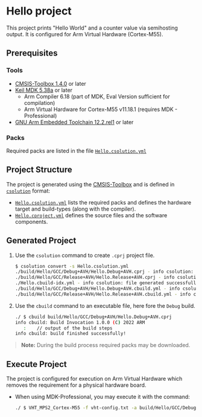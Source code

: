 # Hello project

This project prints "Hello World" and a counter value via semihosting output. It is configured for Arm Virtual Hardware (Cortex-M55).

## Prerequisites

### Tools

- [CMSIS-Toolbox 1.4.0](https://github.com/Open-CMSIS-Pack/devtools/releases) or later
- [Keil MDK 5.38a](https://www2.keil.com/mdk5/) or later
  - Arm Compiler 6.18 (part of MDK, Eval Version sufficient for compilation)
  - Arm Virtual Hardware for Cortex-M55 v11.18.1 (requires MDK - Professional)
- [GNU Arm Embedded Toolchain 12.2.rel1](https://developer.arm.com/downloads/-/arm-gnu-toolchain-downloads) or later

### Packs

Required packs are listed in the file [`Hello.csolution.yml`](./Hello.csolution.yml)

## Project Structure

The project is generated using the [CMSIS-Toolbox](https://github.com/Open-CMSIS-Pack/devtools/blob/main/tools/projmgr/docs/Manual/Overview.md) and is defined in [`csolution`](https://github.com/Open-CMSIS-Pack/devtools/blob/main/tools/projmgr/docs/Manual/YML-Format.md) format:

- [`Hello.csolution.yml`](./Hello.csolution.yml) lists the required packs and defines the hardware target and build-types (along with the compiler).
- [`Hello.cproject.yml`](./Hello.cproject.yml) defines the source files and the software components.

## Generated Project

1. Use the `csolution` command to create `.cprj` project file.

   ```bash
   $ csolution convert -s Hello.csolution.yml
   ./build/Hello/GCC/Debug+AVH/Hello.Debug+AVH.cprj - info csolution: file generated successfully
   ./build/Hello/GCC/Release+AVH/Hello.Release+AVH.cprj - info csolution: file generated successfully
   ./Hello.cbuild-idx.yml - info csolution: file generated successfully
   ./build/Hello/GCC/Debug+AVH/Hello.Debug+AVH.cbuild.yml - info csolution: file generated successfully
   ./build/Hello/GCC/Release+AVH/Hello.Release+AVH.cbuild.yml - info csolution: file generated successfully
   ```

2. Use the `cbuild` command to an executable file, here fore the `Debug` build.

   ```bash
   ./ $ cbuild build/Hello/GCC/Debug+AVH/Hello.Debug+AVH.cprj
   info cbuild: Build Invocation 1.0.0 (C) 2022 ARM
      :    // output of the build steps
   info cbuild: build finished successfully!
   ```

> **Note:** During the build process required packs may be downloaded.

## Execute Project

The project is configured for execution on Arm Virtual Hardware which removes the requirement for a physical hardware board.

- When using MDK-Professional, you may execute it with the command:

  ```bash
  ./ $ VHT_MPS2_Cortex-M55 -f vht-config.txt -a build/Hello/GCC/Debug+AVH/outdir/Hello.Debug+AVH.elf
  ```
